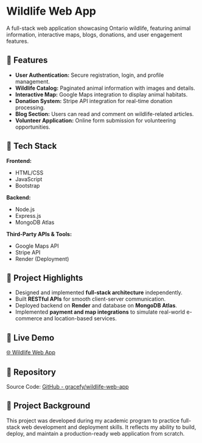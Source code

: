 # Wildlife Web App

A full-stack web application showcasing Ontario wildlife, featuring animal information, interactive maps, blogs, donations, and user engagement features.

## 🌟 Features

- **User Authentication:** Secure registration, login, and profile management.
- **Wildlife Catalog:** Paginated animal information with images and details.
- **Interactive Map:** Google Maps integration to display animal habitats.
- **Donation System:** Stripe API integration for real-time donation processing.
- **Blog Section:** Users can read and comment on wildlife-related articles.
- **Volunteer Application:** Online form submission for volunteering opportunities.

## 🚀 Tech Stack

**Frontend:**
- HTML/CSS
- JavaScript
- Bootstrap

**Backend:**
- Node.js
- Express.js
- MongoDB Atlas

**Third-Party APIs & Tools:**
- Google Maps API
- Stripe API
- Render (Deployment)

## 🎯 Project Highlights

- Designed and implemented **full-stack architecture** independently.
- Built **RESTful APIs** for smooth client-server communication.
- Deployed backend on **Render** and database on **MongoDB Atlas**.
- Implemented **payment and map integrations** to simulate real-world e-commerce and location-based services.

## 🔗 Live Demo

[🌐 Wildlife Web App](https://wildlife-g6xv.onrender.com/)

## 📂 Repository

Source Code: [GitHub - gracefy/wildlife-web-app](https://github.com/gracefy/wildlife)

## 📌 Project Background

This project was developed during my academic program to practice full-stack web development and deployment skills. It reflects my ability to build, deploy, and maintain a production-ready web application from scratch.
